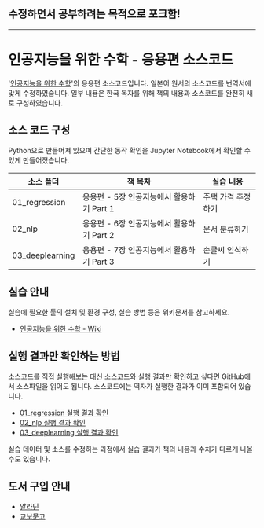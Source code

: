 
## 수정하면서 공부하려는 목적으로 포크함!


---
# 인공지능을 위한 수학 - 응용편 소스코드

'[인공지능을 위한 수학](https://freelec.co.kr/book/%EC%9D%B8%EA%B3%B5%EC%A7%80%EB%8A%A5%EC%9D%84-%EC%9C%84%ED%95%9C-%EC%88%98%ED%95%99/)'의 응용편 소스코드입니다. 
일본어 원서의 소스코드를 번역서에 맞게 수정하였습니다. 
일부 내용은 한국 독자를 위해 책의 내용과 소스코드를 완전히 새로 구성하였습니다.


## 소스 코드 구성
Python으로 만들어져 있으며 간단한 동작 확인을 Jupyter Notebook에서 확인할 수 있게 만들어졌습니다.

소스 폴더 | 책 목차 | 실습 내용
-- | -- | --
01_regression | 응용편 - 5장 인공지능에서 활용하기 Part 1 | 주택 가격 추정하기
02_nlp | 응용편 - 6장 인공지능에서 활용하기 Part 2 | 문서 분류하기
03_deeplearning | 응용편 - 7장 인공지능에서 활용하기 Part 3 | 손글씨 인식하기

## 실습 안내

실습에 필요한 툴의 설치 및 환경 구성, 실습 방법 등은 위키문서를 참고하세요.

* [인공지능을 위한 수학 - Wiki](https://github.com/freelec/ai-math-book/wiki)

## 실행 결과만 확인하는 방법

소스코드를 직접 실행해보는 대신 소스코드와 실행 결과만 확인하고 싶다면 GitHub에서 소스파일을 읽어도 됩니다.
소스코드에는 역자가 실행한 결과가 이미 포함되어 있습니다.

* [01_regression 실행 결과 확인](/01_regression/main.ipynb)
* [02_nlp 실행 결과 확인](/02_nlp/main.ipynb)
* [03_deeplearning 실행 결과 확인](/03_deeplearning/main.ipynb)

실습 데이터 및 소스를 수정하는 과정에서 실습 결과가 책의 내용과 수치가 다르게 나올 수도 있습니다.


## 도서 구입 안내

* [알라딘](http://aladin.kr/p/yL9LQ)
* [교보문고](http://www.kyobobook.co.kr/product/detailViewKor.laf?barcode=9788965402282)

